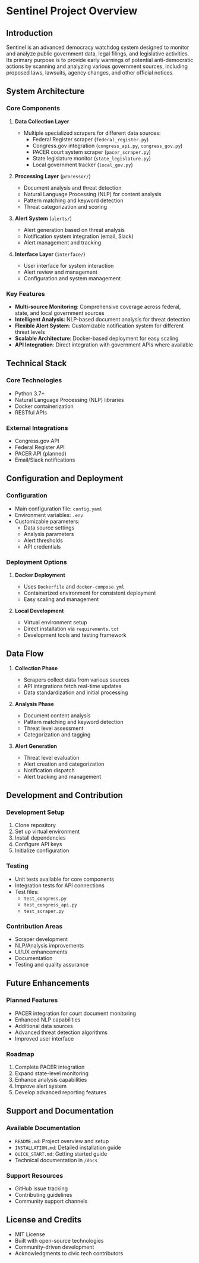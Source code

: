 # Sentinel Project Overview

## Introduction
Sentinel is an advanced democracy watchdog system designed to monitor and analyze public government data, legal filings, and legislative activities. Its primary purpose is to provide early warnings of potential anti-democratic actions by scanning and analyzing various government sources, including proposed laws, lawsuits, agency changes, and other official notices.

## System Architecture

### Core Components

1. **Data Collection Layer**
   - Multiple specialized scrapers for different data sources:
     - Federal Register scraper (`federal_register.py`)
     - Congress.gov integration (`congress_api.py`, `congress_gov.py`)
     - PACER court system scraper (`pacer_scraper.py`)
     - State legislature monitor (`state_legislature.py`)
     - Local government tracker (`local_gov.py`)

2. **Processing Layer** (`processor/`)
   - Document analysis and threat detection
   - Natural Language Processing (NLP) for content analysis
   - Pattern matching and keyword detection
   - Threat categorization and scoring

3. **Alert System** (`alerts/`)
   - Alert generation based on threat analysis
   - Notification system integration (email, Slack)
   - Alert management and tracking

4. **Interface Layer** (`interface/`)
   - User interface for system interaction
   - Alert review and management
   - Configuration and system management

### Key Features

- **Multi-source Monitoring**: Comprehensive coverage across federal, state, and local government sources
- **Intelligent Analysis**: NLP-based document analysis for threat detection
- **Flexible Alert System**: Customizable notification system for different threat levels
- **Scalable Architecture**: Docker-based deployment for easy scaling
- **API Integration**: Direct integration with government APIs where available

## Technical Stack

### Core Technologies
- Python 3.7+
- Natural Language Processing (NLP) libraries
- Docker containerization
- RESTful APIs

### External Integrations
- Congress.gov API
- Federal Register API
- PACER API (planned)
- Email/Slack notifications

## Configuration and Deployment

### Configuration
- Main configuration file: `config.yaml`
- Environment variables: `.env`
- Customizable parameters:
  - Data source settings
  - Analysis parameters
  - Alert thresholds
  - API credentials

### Deployment Options
1. **Docker Deployment**
   - Uses `Dockerfile` and `docker-compose.yml`
   - Containerized environment for consistent deployment
   - Easy scaling and management

2. **Local Development**
   - Virtual environment setup
   - Direct installation via `requirements.txt`
   - Development tools and testing framework

## Data Flow

1. **Collection Phase**
   - Scrapers collect data from various sources
   - API integrations fetch real-time updates
   - Data standardization and initial processing

2. **Analysis Phase**
   - Document content analysis
   - Pattern matching and keyword detection
   - Threat level assessment
   - Categorization and tagging

3. **Alert Generation**
   - Threat level evaluation
   - Alert creation and categorization
   - Notification dispatch
   - Alert tracking and management

## Development and Contribution

### Development Setup
1. Clone repository
2. Set up virtual environment
3. Install dependencies
4. Configure API keys
5. Initialize configuration

### Testing
- Unit tests available for core components
- Integration tests for API connections
- Test files:
  - `test_congress.py`
  - `test_congress_api.py`
  - `test_scraper.py`

### Contribution Areas
- Scraper development
- NLP/Analysis improvements
- UI/UX enhancements
- Documentation
- Testing and quality assurance

## Future Enhancements

### Planned Features
- PACER integration for court document monitoring
- Enhanced NLP capabilities
- Additional data sources
- Advanced threat detection algorithms
- Improved user interface

### Roadmap
1. Complete PACER integration
2. Expand state-level monitoring
3. Enhance analysis capabilities
4. Improve alert system
5. Develop advanced reporting features

## Support and Documentation

### Available Documentation
- `README.md`: Project overview and setup
- `INSTALLATION.md`: Detailed installation guide
- `QUICK_START.md`: Getting started guide
- Technical documentation in `/docs`

### Support Resources
- GitHub issue tracking
- Contributing guidelines
- Community support channels

## License and Credits
- MIT License
- Built with open-source technologies
- Community-driven development
- Acknowledgments to civic tech contributors 